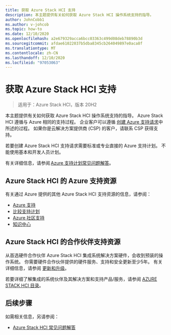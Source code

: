 ```yaml
---
title: 获取 Azure Stack HCI 支持
description: 本主题提供有关如何获取 Azure Stack HCI 操作系统支持的指导。
author: JohnCobb1
ms.author: v-johcob
ms.topic: how-to
ms.date: 12/10/2020
ms.openlocfilehash: a2e679329acca6bcc03363c499d08deb78890b3d
ms.sourcegitcommit: afdae61022037b5dba8345cb264049897e0aca8f
ms.translationtype: MT
ms.contentlocale: zh-CN
ms.lasthandoff: 12/10/2020
ms.locfileid: "97053063"
---
```

# <a name="get-support-for-azure-stack-hci"></a>获取 Azure Stack HCI 支持

>适用于：Azure Stack HCI，版本 20H2

本主题提供有关如何获取 Azure Stack HCI 操作系统支持的指导。 Azure Stack HCI 遵循与 Azure 相同的支持过程。 企业客户可以遵循 [创建 Azure 支持请求](https://docs.microsoft.com/azure/azure-portal/supportability/how-to-create-azure-support-request)中所述的过程。 如果你是云解决方案提供商 (CSP) 的客户，请联系 CSP 获得支持。

若要创建 Azure Stack HCI 支持请求需要标准或专业直接的 Azure 支持计划。 不能使用基本和开发人员计划。

有关详细信息，请参阅 [Azure 支持计划常见问题解答](https://azure.microsoft.com/support/faq/)。

## <a name="azure-support-resources-for-azure-stack-hci"></a>Azure Stack HCI 的 Azure 支持资源
有关通过 Azure 提供的其他 Azure Stack HCI 支持资源的信息，请参阅：
- [Azure 支持](https://azure.microsoft.com/support/options/)
- [比较支持计划](https://azure.microsoft.com/support/plans/)
- [Azure 社区支持](https://azure.microsoft.com/support/community/)
- [知识中心](https://azure.microsoft.com/resources/knowledge-center/)

## <a name="partner-support-resources-for-azure-stack-hci"></a>Azure Stack HCI 的合作伙伴支持资源
从首选硬件合作伙伴 Azure Stack HCI 集成系统解决方案硬件，会收到预装的操作系统。 你需要硬件合作伙伴提供的硬件服务、支持和安全更新至少5年。 有关详细信息，请参阅 [更新和升级](../concepts/updates.md)。 

若要详细了解集成的系统伙伴及其解决方案和支持产品/服务，请参阅 [AZURE STACK HCI 目录](https://azure.microsoft.com/products/azure-stack/hci/catalog/)。

## <a name="next-steps"></a>后续步骤
如需相关信息，另请参阅：
- [Azure Stack HCI 常见问题解答](../faq.md)
